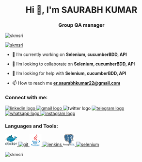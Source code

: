 <h1 align="center">Hi 👋, I'm SAURABH KUMAR</h1>
<h3 align="center">Group QA manager</h3>

<p align="left"> <img src="https://komarev.com/ghpvc/?username=skmsri&label=Profile%20views&color=0e75b6&style=flat" alt="skmsri" /> </p>

<p align="left"> <a href="https://github.com/ryo-ma/github-profile-trophy"><img src="https://github-profile-trophy.vercel.app/?username=skmsri" alt="skmsri" /></a> </p>

- 🔭 I’m currently working on **Selenium, cucumberBDD, API**

- 👯 I’m looking to collaborate on **Selenium, cucumberBDD, API**

- 🤝 I’m looking for help with **Selenium, cucumberBDD, API**

- 📫 How to reach me **er.saurabhkumar22@gmail.com**

<h3 align="left">Connect with me:</h3>
<div align="left">
  <a href="https://www.linkedin.com/in/saurabh-kumar-srivastava-00a49b4a?utm_source=share&utm_campaign=share_via&utm_content=profile&utm_medium=android_app" target="_blank">
    <img src="https://raw.githubusercontent.com/maurodesouza/profile-readme-generator/master/src/assets/icons/social/linkedin/default.svg" width="52" height="40" alt="linkedin logo"  />
  </a>
  <a href="https://mail.google.com/mail/u/1/?pli=1#inbox" target="_blank">
    <img src="https://raw.githubusercontent.com/maurodesouza/profile-readme-generator/master/src/assets/icons/social/gmail/default.svg" width="52" height="40" alt="gmail logo"  />
  </a>
  <img src="https://raw.githubusercontent.com/maurodesouza/profile-readme-generator/master/src/assets/icons/social/twitter/default.svg" width="52" height="40" alt="twitter logo"  />
  <a href="https://telegram.org/dl" target="_blank">
    <img src="https://raw.githubusercontent.com/maurodesouza/profile-readme-generator/master/src/assets/icons/social/telegram/default.svg" width="52" height="40" alt="telegram logo"  />
  </a>
  <a href="https://wa.me/qr/LNBQBG5QZCBDF1" target="_blank">
    <img src="https://raw.githubusercontent.com/maurodesouza/profile-readme-generator/master/src/assets/icons/social/whatsapp/default.svg" width="52" height="40" alt="whatsapp logo"  />
  </a>
  <a href="https://www.instagram.com/skm_saurabh_srivastava?utm_source=qr&igsh=MTI5djhpM3FweGVhNg==" target="_blank">
    <img src="https://raw.githubusercontent.com/maurodesouza/profile-readme-generator/master/src/assets/icons/social/instagram/default.svg" width="52" height="40" alt="instagram logo"  />
  </a>
</div>

<h3 align="left">Languages and Tools:</h3>

<p align="left"> <a href="https://www.docker.com/" target="_blank" rel="noreferrer"> <img src="https://raw.githubusercontent.com/devicons/devicon/master/icons/docker/docker-original-wordmark.svg" alt="docker" width="40" height="40"/> </a> <a href="https://git-scm.com/" target="_blank" rel="noreferrer"> <img src="https://www.vectorlogo.zone/logos/git-scm/git-scm-icon.svg" alt="git" width="40" height="40"/> </a> <a href="https://www.java.com" target="_blank" rel="noreferrer"> <img src="https://raw.githubusercontent.com/devicons/devicon/master/icons/java/java-original.svg" alt="java" width="40" height="40"/> </a> <a href="https://www.jenkins.io" target="_blank" rel="noreferrer"> <img src="https://www.vectorlogo.zone/logos/jenkins/jenkins-icon.svg" alt="jenkins" width="40" height="40"/> </a> <a href="https://www.postgresql.org" target="_blank" rel="noreferrer"> <img src="https://raw.githubusercontent.com/devicons/devicon/master/icons/postgresql/postgresql-original-wordmark.svg" alt="postgresql" width="40" height="40"/> </a> <a href="https://www.selenium.dev" target="_blank" rel="noreferrer"> <img src="https://raw.githubusercontent.com/detain/svg-logos/780f25886640cef088af994181646db2f6b1a3f8/svg/selenium-logo.svg" alt="selenium" width="40" height="40"/> </a> </p>


<p><img align="center" src="https://github-readme-stats.vercel.app/api/top-langs?username=skmsri&show_icons=true&locale=en&layout=compact" alt="skmsri" /></p>

